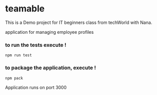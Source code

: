 # teamable
This is a Demo project for IT beginners class from techWorld with Nana.

application for managing employee profiles 

### to run the tests execute !

    npm run test

### to package the application, execute !

    npm pack
    
Application runs on port 3000
